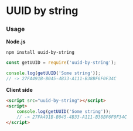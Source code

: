 # UUID by string
### Usage
**Node.js**
```shell
npm install uuid-by-string
```
``` js
const getUUID = require('uuid-by-string');

console.log(getUUID('Some string'));
// -> 27FA491B-B045-4B33-A111-B38BF6F0F34C
```

**Client side**
``` html
<script src="uuid-by-string"></script>
<script>
    console.log(getUUID('Some string'));
    // -> 27FA491B-B045-4B33-A111-B38BF6F0F34C
</script>
```
